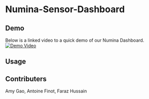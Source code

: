# Numina-Sensor-Dashboard


## Demo
Below is a linked video to a quick demo of our Numina Dashboard.
[![Demo Video](https://img.youtube.com/vi/9uanbtQJpMc/maxresdefault.jpg)](https://youtu.be/9uanbtQJpMc)

## Usage

## Contributers
Amy Gao, Antoine Finot, Faraz Hussain
